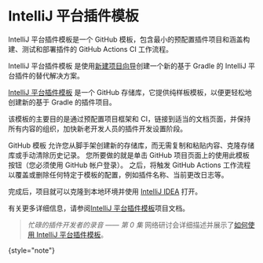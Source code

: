 <!-- Copyright 2000-2023 JetBrains s.r.o. and contributors. Use of this source code is governed by the Apache 2.0 license. -->

# IntelliJ 平台插件模板

<link-summary>IntelliJ 平台插件模板是一个 GitHub 模板，包含最小的预配置插件项目和涵盖构建、测试和部署插件的 GitHub Actions CI 工作流程。</link-summary>

IntelliJ 平台插件模板 是使用[新建项目向导](creating_plugin_project.md)创建一个新的基于 Gradle 的 IntelliJ 平台插件的替代解决方案。

[IntelliJ 平台插件模板][gh:plugin-template] 是一个 GitHub 存储库，它提供纯样板模板，以便更轻松地创建新的基于 Gradle 的插件项目。

该模板的主要目的是通过预配置项目框架和 CI，链接到适当的文档页面，并保持所有内容的组织，加快新老开发人员的插件开发设置阶段。

GitHub 模板 允许您从脚手架创建新的存储库，而无需复制和粘贴内容、克隆存储库或手动清除历史记录。
您所要做的就是单击 GitHub 项目页面上的<control>使用此模板</control>按钮（您必须使用 GitHub 帐户登录）。
之后，将触发 GitHub Actions 工作流程以覆盖或删除任何特定于模板的配置，例如插件名称、当前更改日志等。

完成后，项目就可以克隆到本地环境并使用 [IntelliJ IDEA](https://www.jetbrains.com/idea/download) 打开。

有关更多详细信息，请参阅[IntelliJ 平台插件模板][gh:plugin-template]项目文档。

> _忙碌的插件开发者的录音 —— 第 0 集_ 网络研讨会详细描述并展示了[如何使用 IntelliJ 平台插件模板](https://youtu.be/-6D5-xEaYig?t=230)。
>
{style="note"}

[gh:plugin-template]: https://github.com/JetBrains/intellij-platform-plugin-template

